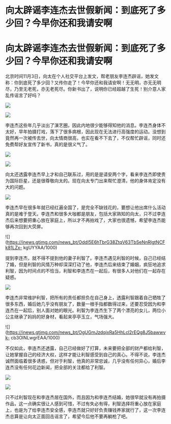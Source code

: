 # 向太辟谣李连杰去世假新闻：到底死了多少回？今早你还和我请安啊

# 向太辟谣李连杰去世假新闻：到底死了多少回？今早你还和我请安啊

北京时间11月3日，向太在个人社交平台上发文，帮老朋友李连杰辟谣，她发文称：你到底死了多少回？又传你走了！今早你还和我请安啊！无无明，亦无无明尽，乃至无老死，亦无老死尽。你新书出了，说明你已经超越了生死！别介意人家乱传谣言了好吗？

![](https://inews.gtimg.com/news_bt/O2BFAaCEcEbwimczSCwtC6BphAbmGITAUALQFlACPzqZ4AA/1000)

![](https://inews.gtimg.com/news_bt/O5tue5uVCr5YuZfUHOeSNcfcfc_RBY0P4-KhMD3pCb2ZEAA/1000)

李连杰这些年几乎淡出了演艺圈，因此内地很少能够得知他的消息。李连杰身体不太好，早年拍摄打戏，落下了很多病根，因此现在无法进行高强度的运动。没想到竟然再一次被传去世，向太情商很高，也实在看不下去了，不仅帮忙辟谣，同时还免费帮好友宣传了新书，真的是很义气了。

![](https://inews.gtimg.com/news_bt/OLOBEz6XdcpbUADFtHehZsWEiEgE8mJF7G1CCA9E8uXfoAA/1000)

![](https://inews.gtimg.com/news_bt/OGNl2K8qQQWtzNTutD_bFTg3PhYytFjVU9o6jcRT8SpyEAA/1000)

向太还透露李连杰早上才和自己联系过，用的是是请安两个字，看来李连杰即使贵为国际巨星，还是很尊敬向太的。现在向太专门出来帮忙澄清，他的身体肯定没有大的问题。

![](https://inews.gtimg.com/news_bt/Oh2AzQ5tyO3HgQqIj9VLNtTfX8tDMvcYL9-BBilqrVyM8AA/1000)

李连杰早在很多年就已经红遍全国了，是完全不缺钱花的，要想让他出席什么活动真的是难于登天。李连杰和很多大咖都是朋友，包括大家熟知的向太，只不过李连杰后来想要把重心放在家庭上，所以才不再拍戏了，大家也很遗憾，希望李连杰能够再次回到大荧屏。

![](https://inews.gtimg.com/news_bt/OddI5E6hTbrG38ZtqV63TbSeNnRlgtNCFk81LZx-
kgUYYAA/1000)

提到李连杰，就不得不提到他的妻子利智了。李连杰遇见利智的时候，自己已经结了婚，但是利智的风情万种却深深打动了他，李连杰后来结束了婚姻，疯狂地追求利智，因为时间点的不恰当，利智和李连杰在一起后，有很多人对他们在一起存在疑惑。

![](https://inews.gtimg.com/news_bt/OKriZRtP_Q5gRfjILggSbkPkee7bAKfHGzptNHtBnw_30AA/1000)

李连杰非常维护利智，把所有的责任都担负在自己身上，透露利智跟着自己牺牲了很多东西，婚后她几乎没有朋友了，数量一根手指都数得过来，还要忍受因为和李连杰在一起后，别人面对她的眼光。利智为李连杰生下了两个漂亮的女儿，两位小公主继承了妈妈的好身材，看起来亭亭玉立，气场强大。

![](https://inews.gtimg.com/news_bt/OgUGmJzdqixRa5HhLcl2rEQg8J5bawwvk-
cb3OINLwgrEAA/1000)

不仅如此，李连杰还透露，自己已经做好了打算，未来要把全部的财产都给利智，让她掌握自己的经济大权，这样才能让利智感受到自己的真心。不得不说，李连杰诚然面临着很多诱惑，但对于利智，他真的非常忠诚，几乎没有任何异心，婚后李连杰没有任何花边新闻，把全部的关注都给了利智。

![](https://inews.gtimg.com/news_bt/OJtEDubXiX7tGX2YhsaL4WVJSarvY81K3CI7c_rGWIqJQAA/1000)

![](https://inews.gtimg.com/news_bt/OAwXtYKx5MVnZS28sW8bOfqkeFq6itTTLQ2WwP4PsroM4AA/1000)

只不过利智现在和李连杰居在国外，而且因为和李连杰结婚，她很早就没有再拍摄作品，这一点确实很让人感到可惜，不过有失必有得，利智选择将重心放在家庭上，也是为了给李连杰安全感，李连杰就只好好负责赚钱养家就行了，这一次李连杰总算是让向太正面回击谣言了，希望今后他不要再躺枪了吧。

